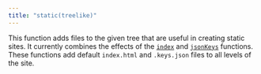 ```yaml
---
title: "static(treelike)"
---
```


This function adds files to the given tree that are useful in creating static sites. It currently combines the effects of the [`index`](index.html) and [`jsonKeys`](jsonKeys.html) functions. These functions add default `index.html` and `.keys.json` files to all levels of the site.
